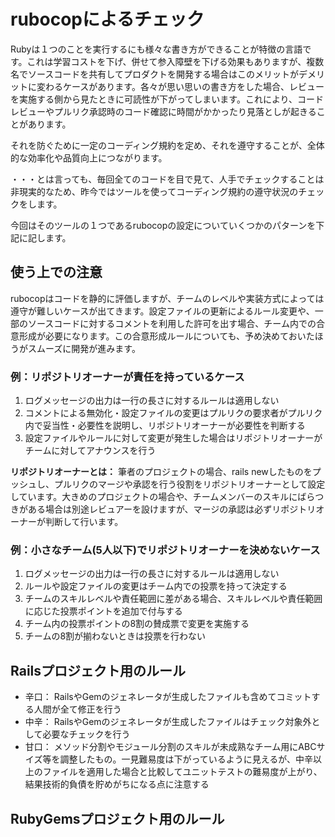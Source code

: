 # rubocopによるチェック

Rubyは１つのことを実行するにも様々な書き方ができることが特徴の言語です。これは学習コストを下げ、併せて参入障壁を下げる効果もありますが、複数名でソースコードを共有してプロダクトを開発する場合はこのメリットがデメリットに変わるケースがあります。各々が思い思いの書き方をした場合、レビューを実施する側から見たときに可読性が下がってしまいます。これにより、コードレビューやプルリク承認時のコード確認に時間がかかったり見落としが起きることがあります。

それを防ぐために一定のコーディング規約を定め、それを遵守することが、全体的な効率化や品質向上につながります。

・・・とは言っても、毎回全てのコードを目で見て、人手でチェックすることは非現実的なため、昨今ではツールを使ってコーディング規約の遵守状況のチェックをします。

今回はそのツールの１つであるrubocopの設定についていくつかのパターンを下記に記します。


## 使う上での注意

rubocopはコードを静的に評価しますが、チームのレベルや実装方式によっては遵守が難しいケースが出てきます。設定ファイルの更新によるルール変更や、一部のソースコードに対するコメントを利用した許可を出す場合、チーム内での合意形成が必要になります。この合意形成ルールについても、予め決めておいたほうがスムーズに開発が進みます。

### 例：リポジトリオーナーが責任を持っているケース

1. ログメッセージの出力は一行の長さに対するルールは適用しない
2. コメントによる無効化・設定ファイルの変更はプルリクの要求者がプルリク内で妥当性・必要性を説明し、リポジトリオーナーが必要性を判断する
3. 設定ファイルやルールに対して変更が発生した場合はリポジトリオーナーがチームに対してアナウンスを行う

**リポジトリオーナーとは：** 筆者のプロジェクトの場合、rails newしたものをプッシュし、プルリクのマージや承認を行う役割をリポジトリオーナーとして設定しています。大きめのプロジェクトの場合や、チームメンバーのスキルにばらつきがある場合は別途レビュアーを設けますが、マージの承認は必ずリポジトリオーナーが判断して行います。

### 例：小さなチーム(5人以下)でリポジトリオーナーを決めないケース

1. ログメッセージの出力は一行の長さに対するルールは適用しない
2. ルールや設定ファイルの変更はチーム内での投票を持って決定する
3. チームのスキルレベルや責任範囲に差がある場合、スキルレベルや責任範囲に応じた投票ポイントを追加で付与する
4. チーム内の投票ポイントの8割の賛成票で変更を実施する
5. チームの8割が揃わないときは投票を行わない


## Railsプロジェクト用のルール

* 辛口： RailsやGemのジェネレータが生成したファイルも含めてコミットする人間が全て修正を行う
* 中辛： RailsやGemのジェネレータが生成したファイルはチェック対象外として必要なチェックを行う
* 甘口： メソッド分割やモジュール分割のスキルが未成熟なチーム用にABCサイズ等を調整したもの。一見難易度は下がっているように見えるが、中辛以上のファイルを適用した場合と比較してユニットテストの難易度が上がり、結果技術的負債を貯めがちになる点に注意する

## RubyGemsプロジェクト用のルール
